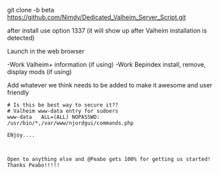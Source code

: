 
git clone -b beta https://github.com/Nimdy/Dedicated_Valheim_Server_Script.git

after install use option 1337 (it will show up after Valheim installation is detected)

Launch in the web browser

-Work Valheim+ information (if using)
-Work Bepindex install, remove, display mods (if using)

Add whatever we think needs to be added to make it awesome and user friendly

```
# Is this be best way to secure it??
# Valheim www-data entry for sudoers
www-data   ALL=(ALL) NOPASSWD: /usr/bin/*,/var/www/njordgui/commands.php
```

```
ENjoy....



Open to anything else and @Peabo gets 100% for getting us started! Thanks Peabo!!!!!
